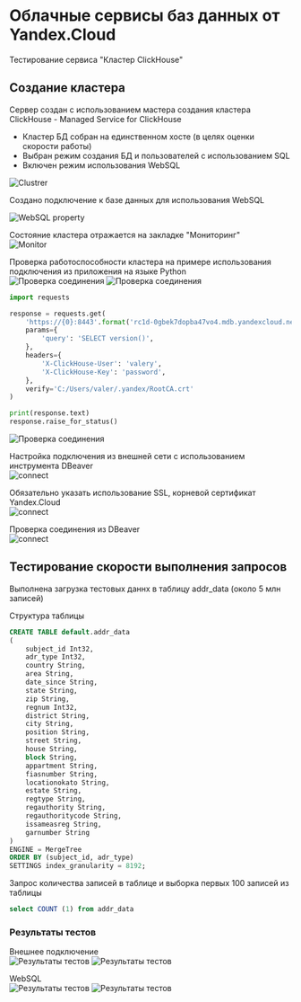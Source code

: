 # Облачные сервисы баз данных от Yandex.Cloud 

Тестирование сервиса "Кластер ClickHouse"

## Создание кластера

Сервер создан с использованием мастера создания кластера ClickHouse - Managed Service for ClickHouse <br/>
* Кластер БД собран на единственном хосте (в целях оценки скорости работы)<br/>
* Выбран режим создания БД и пользователей с использованием SQL<br/>
* Включен режим использования WebSQL<br/>


![Clustrer](/img/cluster.jpg)

Создано подключение к базе данных для использования WebSQL<br/>

![WebSQL property](/img/connect_prop.jpg)


Состояние кластера отражается на закладке "Мониторинг"<br/>
![Monitor](/img/cluster_monitor.jpg)


Проверка работоспособности кластера на примере использования подключения из приложения на языке Python<br/>
![Проверка соединения](/img/test_connect_1.jpg)
![Проверка соединения](/img/test_connect_2.jpg)

```python
import requests

response = requests.get(
    'https://{0}:8443'.format('rc1d-0gbek7dopba47vo4.mdb.yandexcloud.net'),
    params={
        'query': 'SELECT version()',
    },
    headers={
        'X-ClickHouse-User': 'valery',
        'X-ClickHouse-Key': 'password',
    },
    verify='C:/Users/valer/.yandex/RootCA.crt'
)

print(response.text)
response.raise_for_status()

```
![Проверка соединения](/img/test_connect_4.jpg)


Настройка подключения из внешней сети с использованием инструмента DBeaver<br/>
![connect](/img/connect_set_1.jpg)

Обязательно указать использование SSL, корневой сертификат Yandex.Cloud<br/>
![connect](/img/connect_set_2.jpg)

Проверка соединения из DBeaver<br/>
![connect](/img/connect.jpg)

## Тестирование скорости выполнения запросов

Выполнена загрузка тестовых даннх в таблицу addr_data (около 5 млн записей)

Структура таблицы
```sql
CREATE TABLE default.addr_data
(
    subject_id Int32,
    adr_type Int32,
    country String,
    area String,
    date_since String,
    state String,
    zip String,
    regnum Int32,
    district String,
    city String,
    position String,
    street String,
    house String,
    block String,
    appartment String,
    fiasnumber String,
    locationokato String,
    estate String,
    regtype String,
    regauthority String,
    regauthoritycode String,
    issameasreg String,
    garnumber String
)
ENGINE = MergeTree
ORDER BY (subject_id, adr_type)
SETTINGS index_granularity = 8192;
```


Запрос количества записей в таблице и выборка первых 100 записей из таблицы<br/>
```sql
select COUNT (1) from addr_data
```

### Результаты тестов <br/>

Внешнее подключение<br/>
![Результаты тестов](/img/select_data.jpg)
![Результаты тестов](/img/select_data_result.jpg)

WebSQL<br/>
![Результаты тестов](/img/select_data_wsql.jpg)
![Результаты тестов](/img/select_data_wsql_result.jpg)
